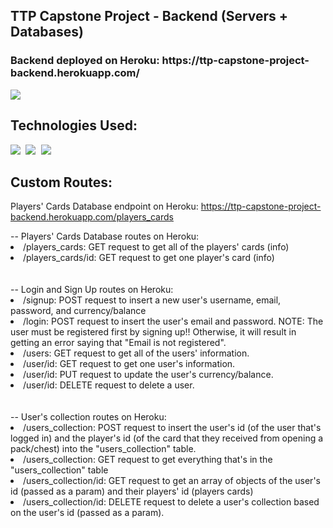 ## TTP Capstone Project - Backend (Servers + Databases)

<h3> Backend deployed on Heroku: https://ttp-capstone-project-backend.herokuapp.com/ </h3>
<a href="https://ttp-capstone-project-backend.herokuapp.com/"> <img src="https://img.shields.io/website-up-down-blue-red/http/monip.org.svg"/> </a>

## Technologies Used:
<div>
  <kbd> <img src="https://img.shields.io/badge/javascript-%23323330.svg?style=for-the-badge&logo=javascript&logoColor=%23F7DF1E" /> </kbd>
  <kbd> <img src="https://img.shields.io/badge/node.js-6DA55F?style=for-the-badge&logo=node.js&logoColor=white" /> </kbd>
  <kbd> <img src="https://img.shields.io/badge/express.js-%23404d59.svg?style=for-the-badge&logo=express&logoColor=%2361DAFB" /> </kbd>
</div>

## Custom Routes:
Players' Cards Database endpoint on Heroku: https://ttp-capstone-project-backend.herokuapp.com/players_cards

<div>
  -- Players' Cards Database routes on Heroku:
  <li>/players_cards: GET request to get all of the players' cards (info)</li>
  <li>/players_cards/id: GET request to get one player's card (info)</li>
</div>
  <br>
  <br>
<div>
  -- Login and Sign Up routes on Heroku:
  <li>/signup: POST request to insert a new user's username, email, password, and currency/balance</li>
  <li>/login: POST request to insert the user's email and password. NOTE: The user must be registered first by signing up!! Otherwise, it will result in getting an error saying that "Email is not registered".</li>
  <li>/users: GET request to get all of the users' information.</li>
  <li>/user/id: GET request to get one user's information.</li>
  <li>/user/id: PUT request to update the user's currency/balance.</li>
  <li>/user/id: DELETE request to delete a user.</li>
</div>
  <br>
  <br>
<div>
  -- User's collection routes on Heroku:
  <li>/users_collection: POST request to insert the user's id (of the user that's logged in) and the player's id (of the card that they received from opening a pack/chest) into the "users_collection" table.</li>
  <li>/users_collection: GET request to get everything that's in the "users_collection" table</li>
  <li>/users_collection/id: GET request to get an array of objects of the user's id (passed as a param) and their players' id (players cards)</li>
  <li>/users_collection/id: DELETE request to delete a user's collection based on the user's id (passed as a param).</li>
</div>
